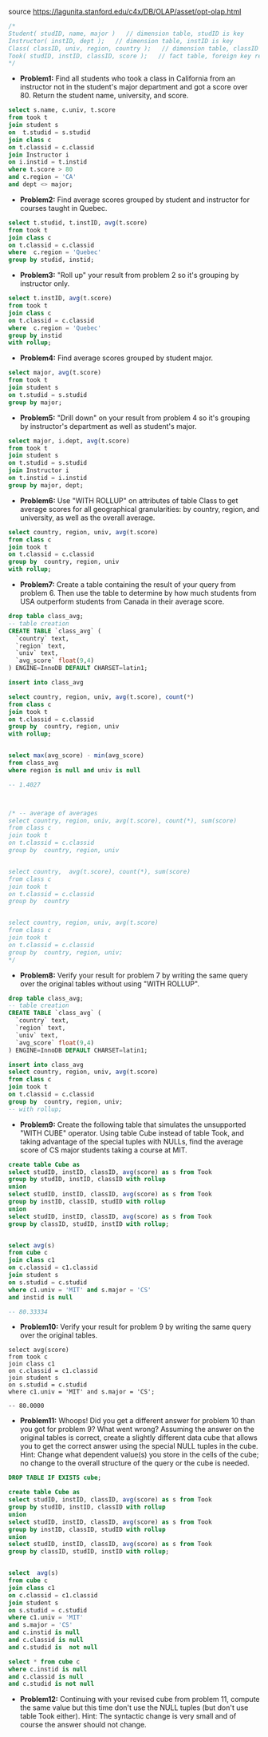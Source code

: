 
source https://lagunita.stanford.edu/c4x/DB/OLAP/asset/opt-olap.html

``` sql
/*
Student( studID, name, major )   // dimension table, studID is key
Instructor( instID, dept );   // dimension table, instID is key
Class( classID, univ, region, country );   // dimension table, classID is key
Took( studID, instID, classID, score );   // fact table, foreign key references to dimension tables
*/
```

*  __Problem1:__ Find all students who took a class in California from an instructor not in the student's major department and got a score over 80. Return the student name, university, and score.

``` sql
select s.name, c.univ, t.score
from took t 
join student s 
on  t.studid = s.studid
join class c
on t.classid = c.classid
join Instructor i
on i.instid = t.instid
where t.score > 80 
and c.region = 'CA'
and dept <> major;
```

*  __Problem2:__ Find average scores grouped by student and instructor for courses taught in Quebec.

``` sql
select t.studid, t.instID, avg(t.score)
from took t 
join class c
on t.classid = c.classid
where  c.region = 'Quebec'
group by studid, instid;
```

* __Problem3:__ "Roll up" your result from problem 2 so it's grouping by instructor only.

``` sql
select t.instID, avg(t.score)
from took t 
join class c
on t.classid = c.classid
where  c.region = 'Quebec'
group by instid
with rollup;
```

* __Problem4:__ Find average scores grouped by student major.
``` sql
select major, avg(t.score)
from took t 
join student s
on t.studid = s.studid
group by major;
```


* __Problem5:__ "Drill down" on your result from problem 4 so it's grouping by instructor's department as well as student's major.
``` sql
select major, i.dept, avg(t.score)
from took t 
join student s
on t.studid = s.studid
join Instructor i
on t.instid = i.instid
group by major, dept;
```

* __Problem6:__ Use "WITH ROLLUP" on attributes of table Class to get average scores for all geographical granularities: by country, region, and university, as well as the overall average.
``` sql
select country, region, univ, avg(t.score)
from class c
join took t
on t.classid = c.classid
group by  country, region, univ
with rollup;
```

* __Problem7:__ Create a table containing the result of your query from problem 6. Then use the table to determine by how much students from USA outperform students from Canada in their average score.

``` sql
drop table class_avg;
-- table creation
CREATE TABLE `class_avg` (
  `country` text,
  `region` text,
  `univ` text,
  `avg_score` float(9,4)
) ENGINE=InnoDB DEFAULT CHARSET=latin1;

insert into class_avg 

select country, region, univ, avg(t.score), count(*)
from class c
join took t
on t.classid = c.classid
group by  country, region, univ
with rollup;


select max(avg_score) - min(avg_score)
from class_avg
where region is null and univ is null

-- 1.4027



/* -- average of averages
select country, region, univ, avg(t.score), count(*), sum(score)
from class c
join took t
on t.classid = c.classid
group by  country, region, univ


select country,  avg(t.score), count(*), sum(score)
from class c
join took t
on t.classid = c.classid
group by  country


select country, region, univ, avg(t.score)
from class c
join took t
on t.classid = c.classid
group by  country, region, univ;
*/

```

*  __Problem8:__ Verify your result for problem 7 by writing the same query over the original tables without using "WITH ROLLUP".
``` sql
drop table class_avg;
-- table creation
CREATE TABLE `class_avg` (
  `country` text,
  `region` text,
  `univ` text,
  `avg_score` float(9,4)
) ENGINE=InnoDB DEFAULT CHARSET=latin1;

insert into class_avg 
select country, region, univ, avg(t.score)
from class c
join took t
on t.classid = c.classid
group by  country, region, univ;
-- with rollup;
```
* __Problem9:__ Create the following table that simulates the unsupported "WITH CUBE" operator.
Using table Cube instead of table Took, and taking advantage of the special tuples with NULLs, 
find the average score of CS major students taking a course at MIT.
``` sql
create table Cube as
select studID, instID, classID, avg(score) as s from Took
group by studID, instID, classID with rollup
union
select studID, instID, classID, avg(score) as s from Took
group by instID, classID, studID with rollup
union
select studID, instID, classID, avg(score) as s from Took
group by classID, studID, instID with rollup;


select avg(s)
from cube c
join class c1
on c.classid = c1.classid
join student s
on s.studid = c.studid
where c1.univ = 'MIT' and s.major = 'CS'
and instid is null

-- 80.33334

```

* __Problem10:__  Verify your result for problem 9 by writing the same query over the original tables.

```
select avg(score)
from took c
join class c1
on c.classid = c1.classid
join student s
on s.studid = c.studid
where c1.univ = 'MIT' and s.major = 'CS';

-- 80.0000
```

* __Problem11:__ Whoops! Did you get a different answer for problem 10 than you got for problem 9? 
What went wrong? Assuming the answer on the original tables is correct, 
create a slightly different data cube that allows you to get the correct answer 
using the special NULL tuples in the cube. 
Hint: Change what dependent value(s) you store in the cells of the cube; 
no change to the overall structure of the query or the cube is needed.
``` sql
DROP TABLE IF EXISTS cube;

create table Cube as
select studID, instID, classID, avg(score) as s from Took
group by studID, instID, classID with rollup
union
select studID, instID, classID, avg(score) as s from Took
group by instID, classID, studID with rollup
union
select studID, instID, classID, avg(score) as s from Took
group by classID, studID, instID with rollup;


select  avg(s)
from cube c
join class c1
on c.classid = c1.classid
join student s
on s.studid = c.studid
where c1.univ = 'MIT' 
and s.major = 'CS'
and c.instid is null
and c.classid is null
and c.studid is  not null

select * from cube c
where c.instid is null
and c.classid is null
and c.studid is not null

```

*  __Problem12:__ Continuing with your revised cube from problem 11, compute the same value but this time don't 
use the NULL tuples (but don't use table Took either). 
Hint: The syntactic change is very small and of course the answer should not change.
```sql
```
